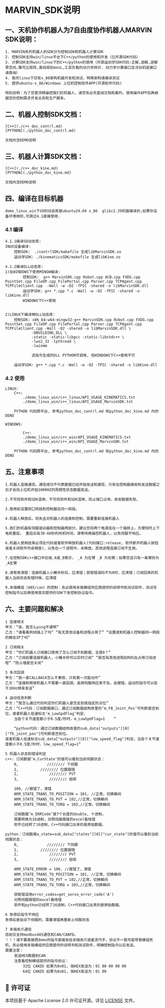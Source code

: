 # MARVIN_SDK说明
## 一、天机协作机器人为7自由度协作机器人MARVIN SDK说明：

    1. MARVIN系列机器人的SDK分为控制SDK和机器人计算SDK
    2. 控制SDK支持win/linux平台下C++/python的使用和开发（已开源SDK代码）
    3. 计算SDK支持win/linux下的C++/python的使用（开源运动学SDK代码:正解,逆解,逆解零空间,雅可比矩阵,直线规划movL,工具负载的动力学辨识. 动力学计算接口及浮动机座接口请商询）
    4. 我司linux下仅有x_86架构机器开发和测试，特殊架构请编译测试
    5. 提供ubuntu-x_86/Windows 上位机控制软件APP(开源软件代码)

    特别说明：为了您更流畅操控我们的机器人，请您务必先查阅文档和案列，使用操作APP后再根据您的控制需求开发业务和生产脚本。


## 二、机器人控制SDK文档：
    [C++](./c++_doc_contrl.md)
    [PYTHON](./python_doc_contrl.md)

    文档内含DEMO说明

## 三、机器人计算SDK文档：
    [C++](./c++_doc_kine.md)
    [PYTHON](./python_doc_kine.md)

    文档内含DEMO说明


## 四、编译在目标机器
    demo_linux_win下SO的动态库是ubuntu24.04 x_86  glibc2.39机器编译的,如果你设备环境相同,可跳过4.1直接使用.

### 4.1 编译
    4.1.1编译SO动态库:
    INUX设备编译:
        控制SDK:  ./contrlSDK/makefile 生成libMarvinSDK.so
        运动学SDK: ./kinematicsSDK/makefile 生成libKine.so

    4.1.2编译DLL动态库:
    1)在WINDOWS下使用MINGW编译:
            控制SDK:  g++ MarvinSDK.cpp Robot.cpp ACB.cpp FXDG.cpp PointSet.cpp FileOP.cpp FilePortal.cpp Parser.cpp TCPAgent.cpp TCPFileClient.cpp  -Wall -w -O2 -fPIC -shared -o libMarvinSDK.dll
            运动学SDK: g++ *.cpp *.c -Wall -w -O2 -fPIC -shared -o libKine.dll    
            WINDOWS下C++使用


    2)LINUX下编译神DLL动态库:
        控制SDK: x86_64-w64-mingw32-g++ MarvinSDK.cpp Robot.cpp FXDG.cpp PointSet.cpp FileOP.cpp FilePortal.cpp Parser.cpp TCPAgent.cpp TCPFileClient.cpp -Wall -O2 -shared -o libMarvinSDK.dll \
                -DBUILDING_DLL \
                -static -static-libgcc -static-libstdc++ \
                -lws2_32 -lpthread \
                -lwinmm

                该指令生成的DLL PYTHON可调用, 但WINDOWS下C++使用不可

        运动学SDK: g++ *.cpp *.c -Wall -w -O2 -fPIC -shared -o libKine.dll  

### 4.2 使用
    LINUX:
        C++: 
            ./demo_linux_win/c++_linux/API_USAGE_KINEMATICS.txt
            ./demo_linux_win/c++_linux/API_USAGE_MarvinSDK.txt

        PYTHON 代码跨平台, 参考python_doc_contrl.md 和python_doc_kine.md 内的DENO

    WINDOWS:

            C++: 
            ./demo_linux_win/c++_win/API_USAGE_KINEMATICS.txt
            ./demo_linux_win/c++_win/API_USAGE_MarvinSDK.txt

        PYTHON 代码跨平台, 参考python_doc_contrl.md 和python_doc_kine.md 内的DENO


## 五、注意事项
    1.机器人连接通信，通信成功不代表数据已经开始发送和接受。只有在控制器接收到发送数据之后才会向上位机开始1000HZ的周期性状态数据发送。

    2.不可将软件和SDK混用，不可将软件和SDK混用，防止端口占用，收发数据失败。

    3.使用前设置网口网段和控制器在同一网段。

    4.机器人释放后，将失去对机器人的连接和控制，需要重新连接机器人

    5.我们的机器有伺服驱动器和控制器两部分，建议您将两个电源连在一个插排上，方便同时上下电和重启， 重启后有30-60秒的热机时间，请等待再操控机器人，以免伺服不响应。

    6.机器人使用结束必须在代码或者软件释放机器人(代码接口:release, 软件断开机器人按钮或者关闭软件均会释放)，以免在一个进程中，未释放，其他进程连接订阅不生效。

    7.在控制SDKc++接口中后缀_A或_B表示， _A 为左臂 _B 为右臂；如果您这只有一条臂则为_A左臂

    8.请常用清错：连接机器人小睡半秒后，应清错；获取错误码不为0时，应清错；订阅回来的机器人当前状态有错时候，应清错

    9.末端模组（485/can）的控制：务必使用末端模组供应商提供的说明书和测试软件，测试号控制指令以后再使用我司提供的SDK下发控制协议指令。



## 六、主要问题和解决
    1 连接相关
    甲方：“诶，我怎么ping不通啊”
    乙方：“请看看网线插上了吗” “有无其他设备和进程占用了” “设置成和机器人控制器同一网段的静态IP了吗”

    2 订阅相关
    甲方：“你们机器人订阅接口使用了怎么订阅不到数据，全是0？”
    乙方：“订阅前要连接机器人，小睡半秒可以实时订阅” “是否有其他进程如ROS在占用订阅进程” “防火墙是否关闭”

    3 多次回调
    甲方：“我一直CALLBACK怎么不奏效，只有第一次能动作”
    乙方：“连接和释放机器人不需要一直回调，高频伺服响应来不及，会报错。运动的指令可以低于1KHz频率发送”

    4 运动信息判断
    甲方：“我怎么通过代码判定你们机器人是否走到我指定的点位”
    乙方：“C++代码：订阅数据接口，通过订阅数据结构体里的’m_FB_Joint_Pos‘可判断是否到位，或者机器人低速标志’m_LowSpdFlag‘判定，
        当各个关节速度都小于0.5度/秒时，m_LowSpdFlag=1    ”

        “python代码：通过订阅数据结构体里的sub_data["outputs"][0]["fb_joint_pos"]可判断是否到位，
    或者机器人低速标志sub_data["outputs"][0]["low_speed_flag"]判定，当各个关节速度都小于0.5度/秒时，low_speed_flag=1”

    5 机器人状态和错误判定
    c++: 订阅数据’m_CurState‘的值可以看到当前伺服状态：
        0,             //////// 下伺服
        1,			//////// 位置跟随
        2,				//////// PVT
        3,				//////// 扭矩

        100, //报错了，清错
        ARM_STATE_TRANS_TO_POSITION = 101, //正常，切换瞬间
        ARM_STATE_TRANS_TO_PVT = 102,//正常，切换瞬间
        ARM_STATE_TRANS_TO_TORQ = 103,//正常，切换瞬间

        订阅数据’m_ERRCode‘是7个长度的double, 十进制，
        需要转换为16进制，对照伺服报错的excel看啥错
        软件已经转了16进制，C++代码接口出来的是原始数据。

    python：订阅数据a_state=sub_data["states"][0]["cur_state"]的值可以看到当前伺服状态：
        0,             //////// 下伺服
        1,			//////// 位置跟随
        2,				//////// PVT
        3,				//////// 扭矩

        ARM_STATE_ERROR = 100, //报错了，清错
        ARM_STATE_TRANS_TO_POSITION = 101, //正常，切换瞬间
        ARM_STATE_TRANS_TO_PVT = 102,//正常，切换瞬间
        ARM_STATE_TRANS_TO_TORQ = 103,//正常，切换瞬间

        获取错误用error_codes=get_servo_error_code('A')
        对照伺服报错的excel看啥错
        软件和python已经转了16进制，C++代码接口出来的是原始数据。

    6 急停后指令不响应
    急停后是自动下伺服的，需要清错再重新上伺服状态

    7 末端夹爪通信
    目前仅支持modbus485通信和CAN/CANFD。
    ！！！请不要直接把demo的指令直接发给末端夹爪或者灵巧手，协议不一致可能导致模组死机，务必使用末端模组供应商提供的说明书和测试软件，明确控制指令以后发送。
    需要注意：
        发送HEX数据到CAN
        注意看控制模组提供的指令协议：
            32位 CANID 如果为0x01, 按HEX发送为：01 00 00 00 00
            64位 CANID 如果为0x01, 按HEX发送为：01 00

## 📄 许可证

本项目基于 Apache License 2.0 许可证开源。详见 [LICENSE](LICENSE) 文件。